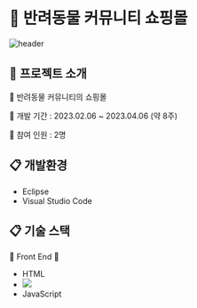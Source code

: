 # 🛒 반려동물 커뮤니티 쇼핑몰
![header](https://capsule-render.vercel.app/api?type=waving&color=auto&height=300&section=header&text=CATDOG%20COMMUNITY&desc=CATDOG%20Shoppingmall%20page&fontSize=60&descSiza=40&fontAlignY=30&descAlignY=50)

## :speech_balloon: 프로젝트 소개
🌈 반려동물 커뮤니티의 쇼핑몰

📎 개발 기간 : 2023.02.06 ~ 2023.04.06 (약 8주)

📎 참여 인원 : 2명

## 📋 개발환경
* Eclipse
* Visual Studio Code

## 📋 기술 스택
📙 Front End 📙
* HTML
* <img src="https://img.shields.io/badge/CSS-1572B6?style=flat&logo=CSS3&logoColor=white" />
* JavaScript
